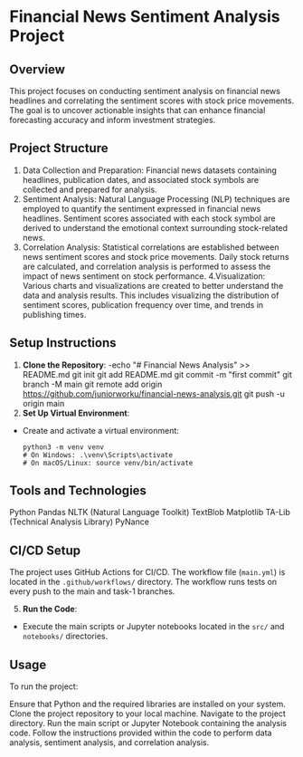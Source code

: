 # Financial News Sentiment Analysis Project

## Overview
This project focuses on conducting sentiment analysis on financial news headlines and correlating the sentiment scores with stock price movements. The goal is to uncover actionable insights that can enhance financial forecasting accuracy and inform investment strategies.

## Project Structure
1. Data Collection and Preparation: Financial news datasets containing headlines, publication dates, and associated stock symbols are collected and prepared for analysis.
2. Sentiment Analysis: Natural Language Processing (NLP) techniques are employed to quantify the sentiment expressed in financial news headlines. Sentiment scores associated with each stock symbol are derived to understand the emotional context surrounding stock-related news.
3. Correlation Analysis: Statistical correlations are established between news sentiment scores and stock price movements. Daily stock returns are calculated, and correlation analysis is performed to assess the impact of news sentiment on stock performance.
4.Visualization: Various charts and visualizations are created to better understand the data and analysis results. This includes visualizing the distribution of sentiment scores, publication frequency over time, and trends in publishing times.


## Setup Instructions
1. **Clone the Repository**:
  -echo "# Financial News Analysis" >> README.md
  git init
  git add README.md
  git commit -m "first commit"
  git branch -M main
  git remote add origin https://github.com/juniorworku/financial-news-analysis.git
  git push -u origin main
2. **Set Up Virtual Environment**:
- Create and activate a virtual environment:
  ```
  python3 -m venv venv
  # On Windows: .\venv\Scripts\activate
  # On macOS/Linux: source venv/bin/activate
  ```

## Tools and Technologies
Python
Pandas
NLTK (Natural Language Toolkit)
TextBlob
Matplotlib
TA-Lib (Technical Analysis Library)
PyNance


## CI/CD Setup
The project uses GitHub Actions for CI/CD. The workflow file (`main.yml`) is located in the `.github/workflows/` directory. The workflow runs tests on every push to the main and task-1 branches.

5. **Run the Code**:
- Execute the main scripts or Jupyter notebooks located in the `src/` and `notebooks/` directories.

## Usage
To run the project:

Ensure that Python and the required libraries are installed on your system.
Clone the project repository to your local machine.
Navigate to the project directory.
Run the main script or Jupyter Notebook containing the analysis code.
Follow the instructions provided within the code to perform data analysis, sentiment analysis, and correlation analysis.

